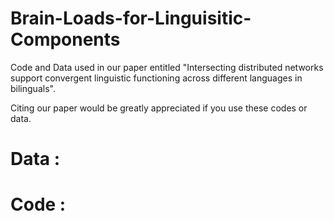 # Brain-Loads-for-Linguisitic-Components
Code and Data used in our paper entitled "Intersecting distributed networks support convergent linguistic functioning across different languages in bilinguals".

Citing our paper would be greatly appreciated if you use these codes or data. 

# Data :

# Code :
